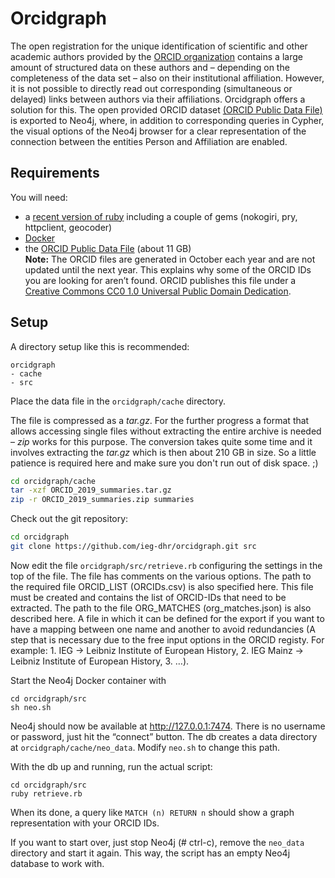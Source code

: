 # Orcidgraph

The open registration for the unique identification of scientific and other academic authors provided by the [ORCID organization](https://orcid.org) contains a large amount of structured data on these authors and – depending on the completeness of the data set – also on their institutional affiliation. However, it is not possible to directly read out corresponding (simultaneous or delayed) links between authors via their affiliations. Orcidgraph offers a solution for this. The open provided ORCID dataset [(ORCID Public Data File)](https://support.orcid.org/hc/en-us/articles/360006897394-How-do-I-get-the-public-data-file-) is exported to Neo4j, where, in addition to corresponding queries in Cypher, the visual options of the Neo4j browser for a clear representation of the connection between the entities Person and Affiliation are enabled.

## Requirements

You will need: 
* a [recent version of ruby](https://www.ruby-lang.org/en/downloads/branches/) including a couple of gems (nokogiri, pry, httpclient, geocoder)
* [Docker](https://www.docker.com/)
* the [ORCID Public Data File](https://support.orcid.org/hc/en-us/articles/360006897394-How-do-I-get-the-public-data-file-) (about 11 GB)  
    **Note:** The ORCID files are generated in October each year and are not updated
until the next year. This explains why some of the ORCID IDs you are looking for
aren’t found. ORCID publishes this file under a [Creative Commons CC0 1.0 Universal Public Domain Dedication](https://creativecommons.org/publicdomain/zero/1.0/).

## Setup

A directory setup like this is recommended:

~~~
orcidgraph
- cache
- src
~~~

Place the data file in the `orcidgraph/cache` directory.

The file is compressed as a *tar.gz*. For the further progress a format that allows accessing single files without extracting the entire archive is needed – *zip* works for this purpose. The conversion takes quite some time and it involves extracting the *tar.gz* which is then about 210 GB in size. So a little patience is required here and make sure you don't run out of disk space. ;)

~~~bash
cd orcidgraph/cache
tar -xzf ORCID_2019_summaries.tar.gz
zip -r ORCID_2019_summaries.zip summaries
~~~

Check out the git repository:

~~~bash
cd orcidgraph
git clone https://github.com/ieg-dhr/orcidgraph.git src
~~~

Now edit the file `orcidgraph/src/retrieve.rb` configuring the settings in the top of the file. The file has comments on the various options.
The path to the required file ORCID_LIST (ORCIDs.csv) is also specified here. This file must be created and contains the list of ORCID-IDs that need to be extracted. 
The path to the file ORG_MATCHES (org_matches.json) is also described here. A file in which it can be defined for the export if you want to have a mapping between one name and another to avoid redundancies (A step that is necessary due to the free input options in the ORCID registy. For example: 1. IEG -> Leibniz Institute of European History, 2. IEG Mainz -> Leibniz Institute of European History, 3. …).

Start the Neo4j Docker container with

~~~
cd orcidgraph/src
sh neo.sh
~~~

Neo4j should now be available at http://127.0.0.1:7474. There is no username or
password, just hit the “connect” button. The db creates a data directory at
`orcidgraph/cache/neo_data`. Modify `neo.sh` to change this path.

With the db up and running, run the actual script:

~~~
cd orcidgraph/src
ruby retrieve.rb
~~~

When its done, a query like `MATCH (n) RETURN n` should show a graph
representation with your ORCID IDs.

If you want to start over, just stop Neo4j (# ctrl-c), remove the `neo_data` directory and
start it again. This way, the script has an empty Neo4j database to work with.
